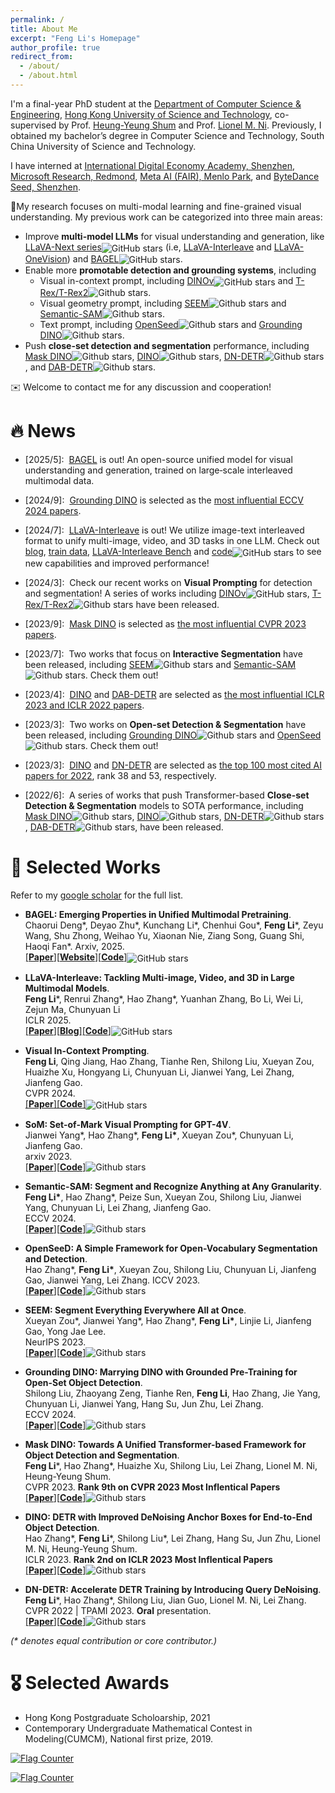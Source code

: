 ```yaml
---
permalink: /
title: About Me
excerpt: "Feng Li's Homepage"
author_profile: true
redirect_from: 
  - /about/
  - /about.html
---
```


I'm a final-year PhD student at the [Department of Computer Science & Engineering](https://cse.hkust.edu.hk/), [Hong Kong University of Science and Technology](https://hkust.edu.hk/), co-supervised by Prof. [Heung-Yeung Shum](https://scholar.google.com/citations?user=9akH-n8AAAAJ&hl=zh-CN) and Prof. [Lionel M. Ni](https://scholar.google.com/citations?user=OzMYwDIAAAAJ&hl=zh-CN). Previously, I obtained my bachelor’s degree in Computer Science and Technology, South China University of Science and Technology. 

<!--
I have interned at [International Digital Economy Academy, Shenzhen](https://idea.edu.cn/) (advised by Prof. [Lei Zhang](https://www.leizhang.org/)), [Microsoft Research, Redmond](https://www.microsoft.com/en-us/research/group/deep-learning-group/) (advised by Dr. [Jianwei Yang](https://jwyang.github.io/) and Dr. [Chunyuan Li](https://chunyuan.li/)), [ByteDance](https://team.doubao.com/en/?view_from=homepage_tab), and [Meta AI (Facebook AI Research, Menlo Park)](https://research.facebook.com/). 
-->
I have interned at [International Digital Economy Academy, Shenzhen](https://idea.edu.cn/), [Microsoft Research, Redmond](https://www.microsoft.com/en-us/research/group/deep-learning-group/), [Meta AI (FAIR), Menlo Park](https://research.facebook.com/), and [ByteDance Seed, Shenzhen](https://team.doubao.com/en/?view_from=homepage_tab). 

📌My research focuses on multi-modal learning and fine-grained visual understanding. My previous work can be categorized into three main areas:
- Improve **multi-model LLMs** for visual understanding and generation, like [LLaVA-Next series](https://llava-vl.github.io/blog/)<img alt="GitHub stars" style="vertical-align:middle" src="https://img.shields.io/github/stars/LLaVA-VL/LLaVA-NeXT?style=social"> (i.e, [LLaVA-Interleave](https://arxiv.org/pdf/2407.07895) and [LLaVA-OneVision](https://arxiv.org/pdf/2408.03326)) and [BAGEL](https://github.com/bytedance-seed/BAGEL)<img alt="GitHub stars" style="vertical-align:middle" src="https://img.shields.io/github/stars/bytedance-seed/BAGEL?style=social">.
- Enable more **promotable detection and grounding systems**, including
  - Visual in-context prompt, including [DINOv](https://arxiv.org/pdf/2311.13601.pdf)<img alt="GitHub stars" style="vertical-align:middle" src="https://img.shields.io/github/stars/UX-Decoder/DINOv?style=social"> and [T-Rex/T-Rex2](https://arxiv.org/abs/2311.13596)![Github stars](https://img.shields.io/github/stars/IDEA-Research/T-Rex.svg).
  - Visual geometry prompt, including [SEEM](https://arxiv.org/pdf/2304.06718.pdf)![Github stars](https://img.shields.io/github/stars/UX-Decoder/Segment-Everything-Everywhere-All-At-Once.svg) and [Semantic-SAM](https://arxiv.org/pdf/2307.04767.pdf)![Github stars](https://img.shields.io/github/stars/UX-Decoder/Semantic-SAM.svg).
  - Text prompt, including [OpenSeed](https://openaccess.thecvf.com/content/ICCV2023/papers/Zhang_A_Simple_Framework_for_Open-Vocabulary_Segmentation_and_Detection_ICCV_2023_paper.pdf)![Github stars](https://img.shields.io/github/stars/IDEA-Research/OpenSeed.svg) and [Grounding DINO](https://arxiv.org/abs/2303.05499)![Github stars](https://img.shields.io/github/stars/IDEA-Research/GroundingDINO.svg).
- Push **close-set detection and segmentation** performance, including [Mask DINO](https://arxiv.org/pdf/2206.02777.pdf)![Github stars](https://img.shields.io/github/stars/IDEA-Research/MaskDINO.svg), [DINO](https://arxiv.org/abs/2203.03605)![Github stars](https://img.shields.io/github/stars/IDEA-Research/DINO.svg), [DN-DETR](https://arxiv.org/pdf/2203.01305)![Github stars](https://img.shields.io/github/stars/IDEA-Research/DN-DETR.svg), and [DAB-DETR](https://arxiv.org/abs/2201.12329)![Github stars](https://img.shields.io/github/stars/IDEA-Research/DAB-DETR.svg).

<!--
I anticipate graduating in 2025 and am open to both academic and industrial research positions in North America and Asia. If you are interested, please feel free to contact me.
 I am always open to research discussions and collaborations. Feel free to get in touch! -->
<!-- 
**Research Interests** -->



✉️ Welcome to contact me for any discussion and cooperation!


# 🔥 News

- \[2025/5\]: &nbsp;[BAGEL](https://github.com/bytedance-seed/BAGEL) is out! An open-source unified model for visual understanding and generation, trained on large‑scale interleaved multimodal data.
- \[2024/9\]: &nbsp;[Grounding DINO](https://arxiv.org/abs/2303.05499) is selected as the [most influential ECCV 2024 papers](https://www.paperdigest.org/2024/09/most-influential-eccv-papers-2024-09/).

- \[2024/7\]: &nbsp;[LLaVA-Interleave](https://arxiv.org/pdf/2407.07895) is out! We utilize image-text interleaved format to unify multi-image, video, and 3D tasks in one LLM. Check out [blog](https://llava-vl.github.io/blog/2024-06-16-llava-next-interleave/), [train data](https://huggingface.co/datasets/lmms-lab/M4-Instruct-Data), [LLaVA-Interleave Bench](https://huggingface.co/datasets/lmms-lab/LLaVA-NeXT-Interleave-Bench) and [code](https://github.com/LLaVA-VL/LLaVA-NeXT)<img alt="GitHub stars" style="vertical-align:middle" src="https://img.shields.io/github/stars/LLaVA-VL/LLaVA-NeXT?style=social"> to see new capabilities and improved performance! 
- \[2024/3\]: &nbsp;Check our recent works on **Visual Prompting** for detection and segmentation! A series of works including [DINOv](https://arxiv.org/pdf/2311.13601.pdf)<img alt="GitHub stars" style="vertical-align:middle" src="https://img.shields.io/github/stars/UX-Decoder/DINOv?style=social">, [T-Rex/T-Rex2](https://arxiv.org/abs/2311.13596)![Github stars](https://img.shields.io/github/stars/IDEA-Research/T-Rex.svg) have been released.
- \[2023/9\]: &nbsp;[Mask DINO](https://arxiv.org/pdf/2206.02777.pdf) is selected as [the most influential CVPR 2023 papers](https://www.paperdigest.org/2023/09/most-influential-cvpr-papers-2023-09/).
- \[2023/7\]: &nbsp;Two works that focus on **Interactive Segmentation** have been released, including [SEEM](https://arxiv.org/pdf/2304.06718.pdf)![Github stars](https://img.shields.io/github/stars/UX-Decoder/Segment-Everything-Everywhere-All-At-Once.svg) and [Semantic-SAM](https://arxiv.org/pdf/2307.04767.pdf)![Github stars](https://img.shields.io/github/stars/UX-Decoder/Semantic-SAM.svg). Check them out!
- \[2023/4\]: &nbsp;[DINO](https://arxiv.org/abs/2203.0360) and [DAB-DETR](https://arxiv.org/abs/2201.12329) are selected as [the most influential ICLR 2023 and ICLR 2022 papers](https://www.paperdigest.org/2023/09/most-influential-iclr-papers-2023-09/).
- \[2023/3\]: &nbsp;Two works on **Open-set Detection & Segmentation** have been released, including [Grounding DINO](https://arxiv.org/abs/2303.05499)![Github stars](https://img.shields.io/github/stars/IDEA-Research/GroundingDINO.svg) and [OpenSeed](https://openaccess.thecvf.com/content/ICCV2023/papers/Zhang_A_Simple_Framework_for_Open-Vocabulary_Segmentation_and_Detection_ICCV_2023_paper.pdf)![Github stars](https://img.shields.io/github/stars/IDEA-Research/OpenSeed.svg). Check them out!
- \[2023/3\]: &nbsp;[DINO](https://arxiv.org/abs/2203.0360) and [DN-DETR](https://arxiv.org/pdf/2203.01305) are selected as [the top 100 most cited AI papers for 2022](https://www.zeta-alpha.com/post/must-read-the-100-most-cited-ai-papers-in-2022), rank 38 and 53, respectively.
- \[2022/6\]: &nbsp;A series of works that push Transformer-based **Close-set Detection & Segmentation** models to SOTA performance, including [Mask DINO](https://arxiv.org/pdf/2206.02777.pdf)![Github stars](https://img.shields.io/github/stars/IDEA-Research/MaskDINO.svg), [DINO](https://arxiv.org/abs/2203.03605)![Github stars](https://img.shields.io/github/stars/IDEA-Research/DINO.svg), [DN-DETR](https://arxiv.org/pdf/2203.01305)![Github stars](https://img.shields.io/github/stars/IDEA-Research/DN-DETR.svg), [DAB-DETR](https://arxiv.org/abs/2201.12329)![Github stars](https://img.shields.io/github/stars/IDEA-Research/DAB-DETR.svg), have been released. 



# 📝 Selected Works
Refer to my [google scholar](https://scholar.google.com/citations?user=ybRe9GcAAAAJ&hl=zh-CN) for the full list.

<!-- <div class='paper-box'>
<div class='paper-box-text' markdown="1"> -->
* **BAGEL: Emerging Properties in Unified Multimodal Pretraining**.  
Chaorui Deng\*, Deyao Zhu\*, Kunchang Li\*, Chenhui Gou\*, **Feng Li**\*, Zeyu Wang, Shu Zhong, Weihao Yu, Xiaonan Nie, Ziang Song, Guang Shi, Haoqi Fan\*.
Arxiv, 2025.    
[[**Paper**]](https://arxiv.org/abs/2505.14683)[[**Website**]](https://bagel-ai.org/)[[**Code**]](https://github.com/ByteDance-Seed/Bagel)<img alt="GitHub stars" style="vertical-align:middle" src="https://img.shields.io/github/stars/bytedance-seed/BAGEL?style=social">

* **LLaVA-Interleave: Tackling Multi-image, Video, and 3D in Large Multimodal Models**.  
**Feng Li**\*, Renrui Zhang\*, Hao Zhang\*, Yuanhan Zhang, Bo Li, Wei Li, Zejun Ma, Chunyuan Li  
ICLR 2025.    
[[**Paper**]](https://arxiv.org/pdf/2407.07895)[[**Blog**]](https://llava-vl.github.io/blog/2024-06-16-llava-next-interleave/)[[**Code**]](https://github.com/LLaVA-VL/LLaVA-NeXT)<img alt="GitHub stars" style="vertical-align:middle" src="https://img.shields.io/github/stars/LLaVA-VL/LLaVA-NeXT?style=social">

* **Visual In-Context Prompting**.  
**Feng Li**, Qing Jiang, Hao Zhang, Tianhe Ren, Shilong Liu, Xueyan Zou, Huaizhe Xu, Hongyang Li, Chunyuan Li, Jianwei Yang, Lei Zhang, Jianfeng Gao.  
CVPR 2024.    
[[**Paper**]](https://arxiv.org/pdf/2307.04767.pdf)[[**Code**]](https://github.com/UX-Decoder/Semantic-SAM)<img alt="GitHub stars" style="vertical-align:middle" src="https://img.shields.io/github/stars/UX-Decoder/DINOv?style=social">

* **SoM: Set-of-Mark Visual Prompting for GPT-4V**.  
Jianwei Yang\*, Hao Zhang\*, **Feng Li\***, Xueyan Zou\*, Chunyuan Li, Jianfeng Gao.                 
arxiv 2023.  
[[**Paper**]](https://arxiv.org/pdf/2310.11441.pdf)[[**Code**]](https://github.com/microsoft/SoM)![Github stars](https://img.shields.io/github/stars/microsoft/SoM.svg)

* **Semantic-SAM: Segment and Recognize Anything at Any Granularity**.  
**Feng Li\***, Hao Zhang\*, Peize Sun, Xueyan Zou, Shilong Liu, Jianwei Yang, Chunyuan Li, Lei Zhang, Jianfeng Gao.                                   
ECCV 2024.    
[[**Paper**]](https://arxiv.org/pdf/2307.04767.pdf)[[**Code**]](https://github.com/UX-Decoder/Semantic-SAM)![Github stars](https://img.shields.io/github/stars/UX-Decoder/Semantic-SAM.svg)

* **OpenSeeD: A Simple Framework for Open-Vocabulary Segmentation and Detection**.  
Hao Zhang\*, **Feng Li\***, Xueyan Zou, Shilong Liu, Chunyuan Li, Jianfeng Gao, Jianwei Yang, Lei Zhang.
ICCV 2023.  
[[**Paper**]](https://arxiv.org/abs/2303.08131)[[**Code**]](https://github.com/IDEA-Research/OpenSeeD)![Github stars](https://img.shields.io/github/stars/IDEA-Research/OpenSeed.svg)

* **SEEM: Segment Everything Everywhere All at Once**.  
Xueyan Zou\*, Jianwei Yang\*, Hao Zhang\*, **Feng Li\***, Linjie Li, Jianfeng Gao, Yong Jae Lee.   
NeurIPS 2023.  
[[**Paper**]](https://arxiv.org/pdf/2304.06718.pdf)[[**Code**]](https://github.com/UX-Decoder/Segment-Everything-Everywhere-All-At-Once)![Github stars](https://img.shields.io/github/stars/UX-Decoder/Segment-Everything-Everywhere-All-At-Once.svg)

* **Grounding DINO: Marrying DINO with Grounded Pre-Training for Open-Set Object Detection**.  
Shilong Liu, Zhaoyang Zeng, Tianhe Ren, **Feng Li**, Hao Zhang, Jie Yang, Chunyuan Li, Jianwei Yang, Hang Su, Jun Zhu, Lei Zhang.   
ECCV 2024.  
[[**Paper**]](https://arxiv.org/abs/2303.05499)[[**Code**]](https://github.com/IDEA-Research/GroundingDINO)![Github stars](https://img.shields.io/github/stars/IDEA-Research/GroundingDINO.svg)

* **Mask DINO: Towards A Unified Transformer-based Framework for Object Detection and Segmentation**.  
**Feng Li**\*, Hao Zhang\*, Huaizhe Xu, Shilong Liu, Lei Zhang, Lionel M. Ni, Heung-Yeung Shum.   
CVPR 2023.  **Rank 9th on CVPR 2023 Most Inflentical Papers**  
[[**Paper**]](https://arxiv.org/pdf/2206.02777.pdf)[[**Code**]](https://github.com/IDEACVR/MaskDINO)![Github stars](https://img.shields.io/github/stars/IDEA-Research/MaskDINO.svg)

* **DINO: DETR with Improved DeNoising Anchor Boxes for End-to-End Object Detection**.  
Hao Zhang\*, **Feng Li**\*, Shilong Liu\*, Lei Zhang, Hang Su, Jun Zhu, Lionel M. Ni, Heung-Yeung Shum.   
ICLR 2023.  **Rank 2nd on ICLR 2023 Most Inflentical Papers**  
[[**Paper**]](https://arxiv.org/abs/2203.03605)[[**Code**]](https://github.com/IDEACVR/DINO)![Github stars](https://img.shields.io/github/stars/IDEA-Research/DINO.svg) 
  
* **DN-DETR: Accelerate DETR Training by Introducing Query DeNoising**.   
**Feng Li**\*, Hao Zhang\*, Shilong Liu, Jian Guo, Lionel M. Ni, Lei Zhang.   
CVPR 2022 | TPAMI 2023. **Oral** presentation.   
[[**Paper**]](https://arxiv.org/pdf/2203.01305)[[**Code**]](https://github.com/FengLi-ust/DN-DETR)![Github stars](https://img.shields.io/github/stars/IDEA-Research/DN-DETR.svg)
 

_(* denotes equal contribution or core contributor.)_
# 🎖 Selected Awards
* Hong Kong Postgraduate Scholoarship, 2021
* Contemporary Undergraduate Mathematical Contest in Modeling(CUMCM), National first prize, 2019.

<!-- # 📖 Work experience
* March 2021 - Now: Research Assistant
  * Microsoft Research Asia, Beijing, China.
  * Duties included: 1. Design more powerful and simple object detection architecture based on the Transformer. 2. Understand NLP tasks such as NLI and exploit new paradigms to solve them more efficiently.
  * Advisor: Prof. [Jingdong Wang](https://jingdongwang2017.github.io/)

* August 2020 - Now: Research Assistant
  * University of Chinese Academy of Sciences, Beijing, China.
  * Duties included: 1. learning deep generative model for pedestrian generation. 2. cross-domain Re-ID from a causal view. 3. designing an efficient method to tackle problems in object detection and partial pedestrian re-identification.
  * Advisor: Prof. [Tieniu Tan](http://people.ucas.ac.cn/~tantieniu)
  * Co-Advisors: Prof. [Zhang Zhang](https://scholar.google.com/citations?user=rnRNwEMAAAAJ&hl=en) and Prof. [Liang Wang](https://scholar.google.com/citations?user=8kzzUboAAAAJ&hl=zh-CN)

* April 2018 – July 2020: Research Assistant
  * South China University of Technology, Guangzhou, China.
  * Duties included: Incentive mechanism design for crowdsourcing platforms, edge computing
platforms, and federal learning platforms.
  * Advisor: Prof. Xinglin Zhang
 -->
<!-- # 💬 Invited Talks
- *2021.06*, Lorem ipsum dolor sit amet, consectetur adipiscing elit. Vivamus ornare aliquet ipsum, ac tempus justo dapibus sit amet. 
- *2021.03*, Lorem ipsum dolor sit amet, consectetur adipiscing elit. Vivamus ornare aliquet ipsum, ac tempus justo dapibus sit amet.  \| [\[video\]](https://github.com/)

# 💻 Internships
- *2019.05 - 2020.02*, [Lorem](https://github.com/), China. -->

<a href="http://s01.flagcounter.com/more/k4"><img src="https://s01.flagcounter.com/map/k4/size_s/txt_000000/border_CCCCCC/pageviews_0/viewers_0/flags_0/" alt="Flag Counter" border="0"></a>

<a href="https://info.flagcounter.com/PUlW"><img src="https://s01.flagcounter.com/mini/PUlW/bg_FFFFFF/txt_000000/border_CCCCCC/flags_0/" alt="Flag Counter" border="0"></a>

